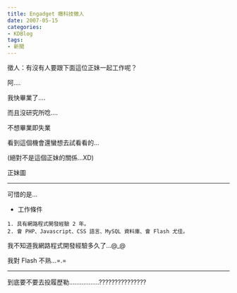```yaml
---
title: Engadget 癮科技徵人
date: 2007-05-15
categories:
- KDBlog
tags:
- 新聞
---
```

徵人：有沒有人要跟下面這位正妹一起工作呢？



阿....

我快畢業了....

而且沒研究所唸....

不想畢業即失業

看到這個機會還蠻想去試看看的...

(絕對不是這個正妹的關係...XD)

正妹圖

---

可惜的是...

* 工作條件

```
1. 具有網路程式開發經驗 2 年。
2. 會 PHP、Javascript、CSS 語言、MySQL 資料庫、會 Flash 尤佳。
```

我不知道我網路程式開發經驗多久了...@_@

我對 Flash 不熟...=.=

---

到底要不要去投履歷勒.................???????????????

